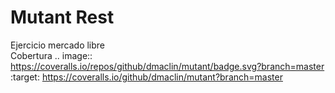 # Mutant Rest
Ejercicio mercado libre <br>
Cobertura .. image:: https://coveralls.io/repos/github/dmaclin/mutant/badge.svg?branch=master
:target: https://coveralls.io/github/dmaclin/mutant?branch=master
 <br>
